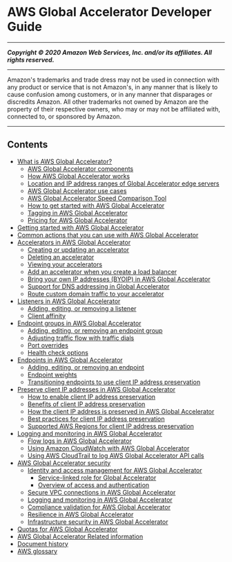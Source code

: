 # AWS Global Accelerator Developer Guide

-----
*****Copyright &copy; 2020 Amazon Web Services, Inc. and/or its affiliates. All rights reserved.*****

-----
Amazon's trademarks and trade dress may not be used in 
     connection with any product or service that is not Amazon's, 
     in any manner that is likely to cause confusion among customers, 
     or in any manner that disparages or discredits Amazon. All other 
     trademarks not owned by Amazon are the property of their respective
     owners, who may or may not be affiliated with, connected to, or 
     sponsored by Amazon.

-----
## Contents
+ [What is AWS Global Accelerator?](what-is-global-accelerator.md)
   + [AWS Global Accelerator components](introduction-components.md)
   + [How AWS Global Accelerator works](introduction-how-it-works.md)
   + [Location and IP address ranges of Global Accelerator edge servers](introduction-ip-ranges.md)
   + [AWS Global Accelerator use cases](introduction-benefits-of-migrating.md)
   + [AWS Global Accelerator Speed Comparison Tool](introduction-speed-comparison-tool.md)
   + [How to get started with AWS Global Accelerator](introduction-get-started.md)
   + [Tagging in AWS Global Accelerator](tagging-in-global-accelerator.md)
   + [Pricing for AWS Global Accelerator](introduction-pricing.md)
+ [Getting started with AWS Global Accelerator](getting-started.md)
+ [Common actions that you can use with AWS Global Accelerator](global-accelerator-actions.md)
+ [Accelerators in AWS Global Accelerator](about-accelerators.md)
   + [Creating or updating an accelerator](about-accelerators.creating-editing.md)
   + [Deleting an accelerator](about-accelerators.deleting.md)
   + [Viewing your accelerators](about-accelerators.viewing.md)
   + [Add an accelerator when you create a load balancer](about-accelerators.alb-accelerator.md)
   + [Bring your own IP addresses (BYOIP) in AWS Global Accelerator](using-byoip.md)
   + [Support for DNS addressing in Global Accelerator](about-accelerators.dns-addressing.md)
   + [Route custom domain traffic to your accelerator](about-accelerators.mapping-your-custom-domain.md)
+ [Listeners in AWS Global Accelerator](about-listeners.md)
   + [Adding, editing, or removing a listener](about-listeners.creating-listeners.md)
   + [Client affinity](about-listeners-client-affinity.md)
+ [Endpoint groups in AWS Global Accelerator](about-endpoint-groups.md)
   + [Adding, editing, or removing an endpoint group](about-endpoint-groups.create-endpoint-group.md)
   + [Adjusting traffic flow with traffic dials](about-endpoint-groups-traffic-dial.md)
   + [Port overrides](about-endpoint-groups-port-override.md)
   + [Health check options](about-endpoint-groups-health-check-options.md)
+ [Endpoints in AWS Global Accelerator](about-endpoints.md)
   + [Adding, editing, or removing an endpoint](about-endpoints-adding-endpoints.md)
   + [Endpoint weights](about-endpoints-endpoint-weights.md)
   + [Transitioning endpoints to use client IP address preservation](about-endpoints.transition-to-IP-preservation.md)
+ [Preserve client IP addresses in AWS Global Accelerator](preserve-client-ip-address.md)
   + [How to enable client IP address preservation](preserve-client-ip-address.how-to-enable-preservation.md)
   + [Benefits of client IP address preservation](preserve-client-ip-address.benefits-of-preservation.md)
   + [How the client IP address is preserved in AWS Global Accelerator](preserve-client-ip-address.headers.md)
   + [Best practices for client IP address preservation](best-practices-aga.md)
   + [Supported AWS Regions for client IP address preservation](preserve-client-ip-address.regions.md)
+ [Logging and monitoring in AWS Global Accelerator](monitoring-global-accelerator.md)
   + [Flow logs in AWS Global Accelerator](monitoring-global-accelerator.flow-logs.md)
   + [Using Amazon CloudWatch with AWS Global Accelerator](cloudwatch-monitoring.md)
   + [Using AWS CloudTrail to log AWS Global Accelerator API calls](logging-using-cloudtrail.md)
+ [AWS Global Accelerator security](security.md)
   + [Identity and access management for AWS Global Accelerator](auth-and-access-control.md)
      + [Service-linked role for Global Accelerator](using-service-linked-roles.md)
      + [Overview of access and authentication](auth_access_overview.md)
   + [Secure VPC connections in AWS Global Accelerator](secure-vpc-connections.md)
   + [Logging and monitoring in AWS Global Accelerator](logging-and-monitoring.md)
   + [Compliance validation for AWS Global Accelerator](compliance-validation.md)
   + [Resilience in AWS Global Accelerator](disaster-recovery-resiliency.md)
   + [Infrastructure security in AWS Global Accelerator](infrastructure-security.md)
+ [Quotas for AWS Global Accelerator](limits-global-accelerator.md)
+ [AWS Global Accelerator Related information](Resources.md)
+ [Document history](WhatsNew.md)
+ [AWS glossary](glossary.md)